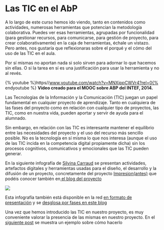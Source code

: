 
# Las TIC en el AbP

A lo largo de este curso hemos ido viendo, tanto en contenidos como actividades, numerosas herramientas que potencian la metodología colaborativa. Puedes ver esas herramientas, agrupadas por funcionalidad (para gestionar recursos, para comunicarse, para gestión de proyecto, para crear colaborativamente) en la caja de herramientas, échale un vistazo. Pero antes, nos gustaría que reflexionaras sobre el porqué y el cómo del uso de las TIC en el aula. 

Por sí mismas no aportan nada si solo sirven para adornar lo que hacemos sin ellas. O si la tarea en sí es una justificación para usar la herramienta y no al revés.

{% youtube %}https//www.youtube.com/watch?v=MNXippCWVr4?rel=0{% endyoutube %}
**Vídeo creado para el MOOC sobre ABP del INTEF, 2014.**

Las Tecnologías de la Información y la Comunicación (TIC) juegan un papel fundamental en cualquier proyecto de aprendizaje. Tanto en cualquiera de las fases del proyecto como en relación con cualquier tipo de proyectos, las TIC, como en nuestra vida, pueden aportar y servir de ayuda para el alumnado.

Sin embargo, en relación con las TIC es interesante mantener el equilibrio entre las necesidades del proyecto y el uso del recurso más sencillo posible. No es la tecnología en sí misma lo que nos interesa (aunque el uso de las TIC incida en la competencia digital propiamente dicha) sin los procesos cognitivos, comunicativos y emocionales que las TIC pueden generar.

En la siguiente infografía de [Silvina Carraud](https://twitter.com/silvinacarraud) se presentan actividades, artefactos digitales y herramientas usadas para el diseño, el desarrollo y la difusión de un proyecto, concretamente del proyecto [Impresion(antes)](https://tackk.com/proyectoimpresionantes) que podéis conocer también en[ el blog del proyecto ](https://sites.google.com/site/proyectoimpresionantes/)

![](https://raw.githubusercontent.com/catedu/abp/master/img/infografia-abp_con_tic.png)

Esta infografía también está disponible en la red [en formato de presentación](https://docs.google.com/presentation/d/1ZsXogbprRSkrl137mV-fiHJYfOYp56o-4hT1rOaEqWc/pub?start=false&amp;loop=false&amp;delayms=3000#slide=id.g3347ea7ce_089) y se [desglosa por fases en este blog](http://pledocente.blogspot.com.es/2014/05/abpmoocintef-abriendo-el-proyecto-las.html)[ ](https://compartirintereses.wordpress.com/2014/05/02/abriendo-un-proyecto-a-las-tic-infografia/)

Una vez que hemos introducido las TIC en nuestro proyecto, es muy conveniente valorar la presencia de las mismas en nuestro proyecto. En el [siguiente post](http://pledocente.blogspot.com.ar/2014/05/abpmoocintef-valorar-la-presencia-de.html) se muestra un ejemplo sobre cómo hacerlo 








